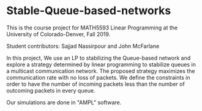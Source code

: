 # Stable-Queue-based-networks
This is the course project for MATH5593 Linear Programming at the University of Colorado-Denver, Fall 2019. 

Student contributors: Sajjad Nassirpour and John McFarlane

In this project, We use an LP to stabilizing the Queue-based network and explore a strategy determined by linear programming to stabilize queues in a multicast communication network. The proposed strategy maximizes the communication rate with no loss of packets. We define the constraints in order to have the number of incoming packets less than the number of outcoming packets in every queue.

Our simulations are done in "AMPL" software. 
